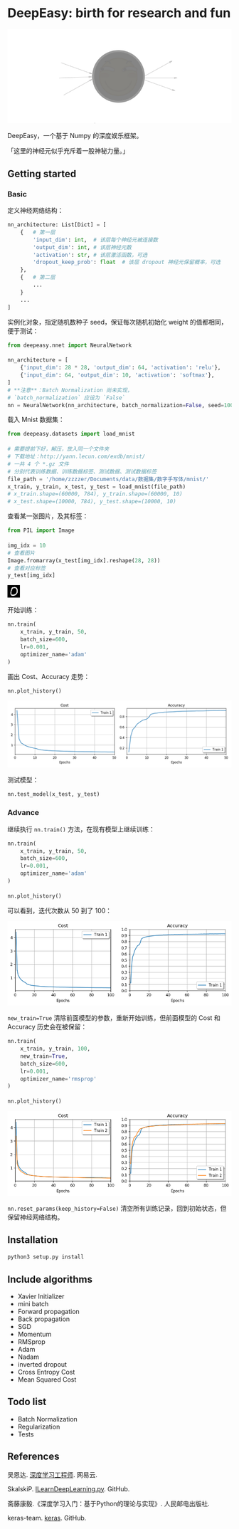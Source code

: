 # DeepEasy: birth for research and fun

![logo](./imgs/logo.png)

DeepEasy，一个基于 Numpy 的深度娱乐框架。

「这里的神经元似乎充斥着一股神秘力量。」

## Getting started

### Basic

定义神经网络结构：

```python
nn_architecture: List[Dict] = [
    {   # 第一层
        'input_dim': int,  # 该层每个神经元被连接数
        'output_dim': int, # 该层神经元数
        'activation': str, # 该层激活函数，可选
        'dropout_keep_prob': float  # 该层 dropout 神经元保留概率，可选
    },
    {   # 第二层
        ...
    }
    ...
]
```

实例化对象，指定随机数种子 seed，保证每次随机初始化 weight 的值都相同，便于测试：

```python
from deepeasy.nnet import NeuralNetwork

nn_architecture = [
    {'input_dim': 28 * 28, 'output_dim': 64, 'activation': 'relu'},
    {'input_dim': 64, 'output_dim': 10, 'activation': 'softmax'},
]
# **注意**：Batch Normalization 尚未实现，
# `batch_normalization` 应设为 `False`
nn = NeuralNetwork(nn_architecture, batch_normalization=False, seed=100)
```

载入 Mnist 数据集：

```python
from deepeasy.datasets import load_mnist

# 需要提前下好，解压，放入同一个文件夹
# 下载地址：http://yann.lecun.com/exdb/mnist/
# 一共 4 个 *.gz 文件
# 分别代表训练数据、训练数据标签、测试数据、测试数据标签
file_path = '/home/zzzzer/Documents/data/数据集/数字手写体/mnist/'
x_train, y_train, x_test, y_test = load_mnist(file_path)
# x_train.shape=(60000, 784), y_train.shape=(60000, 10)
# x_test.shape=(10000, 784), y_test.shape=(10000, 10)
```

查看某一张图片，及其标签：

```python
from PIL import Image

img_idx = 10
# 查看图片
Image.fromarray(x_test[img_idx].reshape(28, 28))
# 查看对应标签
y_test[img_idx]
```

![img](./imgs/01.png)

开始训练：

```python
nn.train(
    x_train, y_train, 50,
    batch_size=600,
    lr=0.001,
    optimizer_name='adam'
)
```

画出 Cost、Accuracy 走势：

```python
nn.plot_history()
```

![img](./imgs/02.png)

测试模型：

```python
nn.test_model(x_test, y_test)
```

### Advance

继续执行 `nn.train()` 方法，在现有模型上继续训练：

```python
nn.train(
    x_train, y_train, 50,
    batch_size=600,
    lr=0.001,
    optimizer_name='adam'
)

nn.plot_history()
```

可以看到，迭代次数从 50 到了 100：

![img](./imgs/03.png)

`new_train=True` 清除前面模型的参数，重新开始训练，但前面模型的 Cost 和 Accuracy 历史会在被保留：

```python
nn.train(
    x_train, y_train, 100,
    new_train=True,
    batch_size=600, 
    lr=0.001,
    optimizer_name='rmsprop'
)

nn.plot_history()
```

![img](./imgs/04.png)

`nn.reset_params(keep_history=False)` 清空所有训练记录，回到初始状态，但保留神经网络结构。

## Installation

```python
python3 setup.py install
```

## Include algorithms

- Xavier Initializer
- mini batch
- Forward propagation
- Back propagation
- SGD
- Momentum
- RMSprop
- Adam
- Nadam
- inverted dropout
- Cross Entropy Cost
- Mean Squared Cost

## Todo list

- Batch Normalization
- Regularization
- Tests

## References

吴恩达. [深度学习工程师](https://mooc.study.163.com/smartSpec/detail/1001319001.htm). 网易云.

SkalskiP. [ILearnDeepLearning.py](https://github.com/SkalskiP/ILearnDeepLearning.py). GitHub.

斋藤康毅.《深度学习入门：基于Python的理论与实现》. 人民邮电出版社.

keras-team. [keras](https://github.com/keras-team/keras). GitHub.
